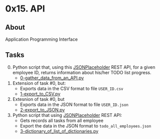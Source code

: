 # 0x15. API

## About
Application Programming Interface

## Tasks
0. Python script that, using this [JSONPlaceholder](https://jsonplaceholder.typicode.com/) REST API, for a given employee ID, returns information about his/her TODO list progress.
	* [0-gather_data_from_an_API.py](0-gather_data_from_an_API.py)
1. Extension of task #0, but:
	* Exports data in the CSV format to file `USER_ID.csv`
	* [1-export_to_CSV.py](1-export_to_CSV.py)
2. Extesnion of task #0, but
	* Exports data in the JSON format to file `USER_ID.json`
	* [2-export_to_JSON.py](2-export_to_JSON.py)
3. Python script that using [JSONPlaceholder](https://jsonplaceholder.typicode.com/) REST API:
	* Gets records all tasks from all employee
	* Export the data in the JSON format to `todo_all_employees.json`
	* [3-dictionary_of_list_of_dictionaries.py](3-dictionary_of_list_of_dictionaries.py)
